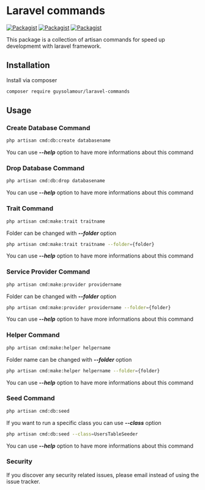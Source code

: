 # Laravel commands

[![Packagist](https://img.shields.io/packagist/v/guysolamour/laravel-commands.svg)](https://packagist.org/packages/guysolamour/command)
[![Packagist](https://poser.pugx.org/guysolamour/laravel-commands/d/total.svg)](https://packagist.org/packages/guysolamour/command)
[![Packagist](https://img.shields.io/packagist/l/guysolamour/laravel-commands.svg)](https://packagist.org/packages/guysolamour/command)

This package is a collection of artisan commands for speed up developmemt with laravel framework.

## Installation

Install via composer

```bash
composer require guysolamour/laravel-commands
```


## Usage

### Create Database Command

```bash
php artisan cmd:db:create databasename
```

You can use ***--help*** option to have more informations about this command

### Drop Database Command

```bash
php artisan cmd:db:drop databasename
```

You can use ***--help*** option to have more informations about this command


### Trait Command

```bash
php artisan cmd:make:trait traitname
```

Folder can be changed with ***--folder*** option

```bash
php artisan cmd:make:trait traitname --folder={folder}
```

You can use ***--help*** option to have more informations about this command

### Service Provider Command

```bash
php artisan cmd:make:provider providername
```

Folder can be changed with ***--folder*** option

```bash
php artisan cmd:make:provider providername --folder={folder}
```

You can use ***--help*** option to have more informations about this command

### Helper Command

```bash
php artisan cmd:make:helper helpername
```

Folder name can be changed with ***--folder*** option

```bash
php artisan cmd:make:helper helpername --folder={folder}
```
You can use ***--help*** option to have more informations about this command

### Seed Command

```bash
php artisan cmd:db:seed
```

If you want to run a specific class you can use ***--class*** option

```bash
php artisan cmd:db:seed --class=UsersTableSeeder
```
You can use ***--help*** option to have more informations about this command

### Security

If you discover any security related issues, please email
instead of using the issue tracker.
